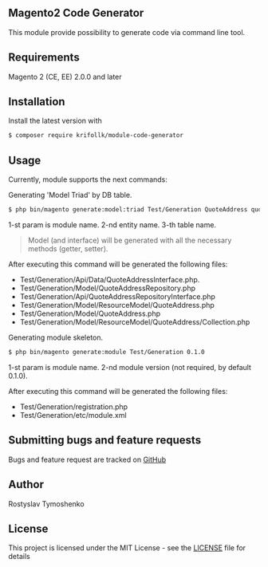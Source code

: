 ## Magento2 Code Generator

This module provide possibility to generate code via command line tool.

## Requirements

Magento 2 (CE, EE) 2.0.0 and later

## Installation

Install the latest version with

```bash
$ composer require krifollk/module-code-generator
```

## Usage

Currently, module supports the next commands:

Generating 'Model Triad' by DB table.
```bash
$ php bin/magento generate:model:triad Test/Generation QuoteAddress quote_address
```

1-st param is module name.
2-nd entity name.
3-th table name.

> Model (and interface) will be generated with all the necessary methods (getter, setter).

After executing this command will be generated the following files:
- Test/Generation/Api/Data/QuoteAddressInterface.php.
- Test/Generation/Model/QuoteAddressRepository.php
- Test/Generation/Api/QuoteAddressRepositoryInterface.php
- Test/Generation/Model/ResourceModel/QuoteAddress.php
- Test/Generation/Model/QuoteAddress.php
- Test/Generation/Model/ResourceModel/QuoteAddress/Collection.php

Generating module skeleton.
```bash
$ php bin/magento generate:module Test/Generation 0.1.0
```
1-st param is module name. 
2-nd module version (not required, by default 0.1.0).

After executing this command will be generated the following files:

- Test/Generation/registration.php
- Test/Generation/etc/module.xml

## Submitting bugs and feature requests

Bugs and feature request are tracked on [GitHub](https://github.com/Krifollk/magento-code-generator/issues)

## Author

Rostyslav Tymoshenko


## License

This project is licensed under the MIT License - see the [LICENSE](LICENSE) file for details
